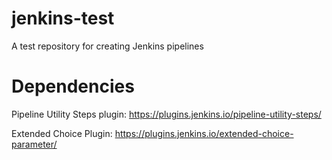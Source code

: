 # jenkins-test

A test repository for creating Jenkins pipelines

# Dependencies

Pipeline Utility Steps plugin: https://plugins.jenkins.io/pipeline-utility-steps/

Extended Choice Plugin: https://plugins.jenkins.io/extended-choice-parameter/

